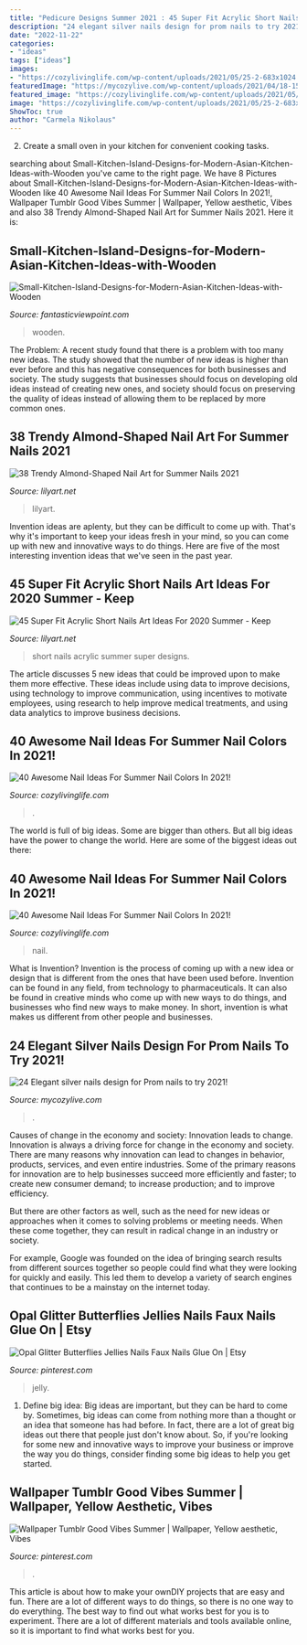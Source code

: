 ```yaml
---
title: "Pedicure Designs Summer 2021 : 45 Super Fit Acrylic Short Nails Art Ideas For 2020 Summer"
description: "24 elegant silver nails design for prom nails to try 2021!"
date: "2022-11-22"
categories:
- "ideas"
tags: ["ideas"]
images:
- "https://cozylivinglife.com/wp-content/uploads/2021/05/25-2-683x1024.jpg"
featuredImage: "https://mycozylive.com/wp-content/uploads/2021/04/18-15.jpg"
featured_image: "https://cozylivinglife.com/wp-content/uploads/2021/05/26-3-768x1152.jpg"
image: "https://cozylivinglife.com/wp-content/uploads/2021/05/25-2-683x1024.jpg"
ShowToc: true
author: "Carmela Nikolaus"
---
```



2. Create a small oven in your kitchen for convenient cooking tasks.

	

		
searching about Small-Kitchen-Island-Designs-for-Modern-Asian-Kitchen-Ideas-with-Wooden you've came to the right page. We have 8 Pictures about Small-Kitchen-Island-Designs-for-Modern-Asian-Kitchen-Ideas-with-Wooden like 40 Awesome Nail Ideas For Summer Nail Colors In 2021!, Wallpaper Tumblr Good Vibes Summer | Wallpaper, Yellow aesthetic, Vibes and also 38 Trendy Almond-Shaped Nail Art for Summer Nails 2021. Here it is:
		
    
## Small-Kitchen-Island-Designs-for-Modern-Asian-Kitchen-Ideas-with-Wooden

<img loading=lazy src="http://www.fantasticviewpoint.com/wp-content/uploads/2016/06/Small-Kitchen-Island-Designs-for-Modern-Asian-Kitchen-Ideas-with-Wooden-Floor-and-Black-Kitchen-Island.jpg" onerror="this.onerror=null;this.src='https://tse2.mm.bing.net/th?id=OIP.DUWUSViCc0nqxReMC56uiQHaE5&amp;pid=15.1';" alt="Small-Kitchen-Island-Designs-for-Modern-Asian-Kitchen-Ideas-with-Wooden">

_Source: fantasticviewpoint.com_

>wooden. 

	

The Problem:
A recent study found that there is a problem with too many new ideas. The study showed that the number of new ideas is higher than ever before and this has negative consequences for both businesses and society. The study suggests that businesses should focus on developing old ideas instead of creating new ones, and society should focus on preserving the quality of ideas instead of allowing them to be replaced by more common ones.

    
## 38 Trendy Almond-Shaped Nail Art For Summer Nails 2021

<img loading=lazy src="https://lilyart.net/wp-content/uploads/2021/06/37-3-683x1024.jpg" onerror="this.onerror=null;this.src='https://tse2.mm.bing.net/th?id=OIP.tcEfqT7tTua4K8-YMOI1IQHaLG&amp;pid=15.1';" alt="38 Trendy Almond-Shaped Nail Art for Summer Nails 2021">

_Source: lilyart.net_

>lilyart. 

	

Invention ideas are aplenty, but they can be difficult to come up with. That's why it's important to keep your ideas fresh in your mind, so you can come up with new and innovative ways to do things. Here are five of the most interesting invention ideas that we've seen in the past year.

    
## 45 Super Fit Acrylic Short Nails Art Ideas For 2020 Summer - Keep

<img loading=lazy src="https://lilyart.net/wp-content/uploads/2020/05/6-8.jpg" onerror="this.onerror=null;this.src='https://tse1.mm.bing.net/th?id=OIP.QZ4PsJ70NvQuLdKlorhmqAHaKV&amp;pid=15.1';" alt="45 Super Fit Acrylic Short Nails Art Ideas For 2020 Summer - Keep">

_Source: lilyart.net_

>short nails acrylic summer super designs. 

	

The article discusses 5 new ideas that could be improved upon to make them more effective. These ideas include using data to improve decisions, using technology to improve communication, using incentives to motivate employees, using research to help improve medical treatments, and using data analytics to improve business decisions.

    
## 40 Awesome Nail Ideas For Summer Nail Colors In 2021!

<img loading=lazy src="https://cozylivinglife.com/wp-content/uploads/2021/05/26-3-768x1152.jpg" onerror="this.onerror=null;this.src='https://tse3.mm.bing.net/th?id=OIP.voq-3TdwS0vvoH5Sb1vWWgHaLH&amp;pid=15.1';" alt="40 Awesome Nail Ideas For Summer Nail Colors In 2021!">

_Source: cozylivinglife.com_

>. 

	

The world is full of big ideas. Some are bigger than others. But all big ideas have the power to change the world. Here are some of the biggest ideas out there:

    
## 40 Awesome Nail Ideas For Summer Nail Colors In 2021!

<img loading=lazy src="https://cozylivinglife.com/wp-content/uploads/2021/05/25-2-683x1024.jpg" onerror="this.onerror=null;this.src='https://tse1.mm.bing.net/th?id=OIP.WROzWgLWBBUGOVijpJXZRgHaLG&amp;pid=15.1';" alt="40 Awesome Nail Ideas For Summer Nail Colors In 2021!">

_Source: cozylivinglife.com_

>nail. 

	

What is Invention?
Invention is the process of coming up with a new idea or design that is different from the ones that have been used before. Invention can be found in any field, from technology to pharmaceuticals. It can also be found in creative minds who come up with new ways to do things, and businesses who find new ways to make money. In short, invention is what makes us different from other people and businesses.

    
## 24 Elegant Silver Nails Design For Prom Nails To Try 2021!

<img loading=lazy src="https://mycozylive.com/wp-content/uploads/2021/04/18-15.jpg" onerror="this.onerror=null;this.src='https://tse3.mm.bing.net/th?id=OIP.LMiEZVcwXchDpeXlmAWEvwHaLH&amp;pid=15.1';" alt="24 Elegant silver nails design for Prom nails to try 2021!">

_Source: mycozylive.com_

>. 

	

Causes of change in the economy and society: Innovation leads to change.
Innovation is always a driving force for change in the economy and society. There are many reasons why innovation can lead to changes in behavior, products, services, and even entire industries. 
Some of the primary reasons for innovation are to help businesses succeed more efficiently and faster; to create new consumer demand; to increase production; and to improve efficiency. 

But there are other factors as well, such as the need for new ideas or approaches when it comes to solving problems or meeting needs. When these come together, they can result in radical change in an industry or society.

For example, Google was founded on the idea of bringing search results from different sources together so people could find what they were looking for quickly and easily. This led them to develop a variety of search engines that continues to be a mainstay on the internet today.

    
## Opal Glitter Butterflies Jellies Nails Faux Nails Glue On | Etsy

<img loading=lazy src="https://i.pinimg.com/736x/77/af/39/77af3997011f7fa10dac63c5a5767d1e.jpg" onerror="this.onerror=null;this.src='https://tse4.mm.bing.net/th?id=OIP.K9-kTDBiz2a31QDPeIOCNQHaJ3&amp;pid=15.1';" alt="Opal Glitter Butterflies Jellies Nails Faux Nails Glue On | Etsy">

_Source: pinterest.com_

>jelly. 

	

1. Define big idea:
Big ideas are important, but they can be hard to come by. Sometimes, big ideas can come from nothing more than a thought or an idea that someone has had before. In fact, there are a lot of great big ideas out there that people just don't know about. So, if you're looking for some new and innovative ways to improve your business or improve the way you do things, consider finding some big ideas to help you get started.

    
## Wallpaper Tumblr Good Vibes Summer | Wallpaper, Yellow Aesthetic, Vibes

<img loading=lazy src="https://i.pinimg.com/736x/b5/16/61/b5166152787bfe972668154c393ecdec.jpg" onerror="this.onerror=null;this.src='https://tse4.mm.bing.net/th?id=OIP.mstQyVUdnxlx0iXBrU9wkQHaNK&amp;pid=15.1';" alt="Wallpaper Tumblr Good Vibes Summer | Wallpaper, Yellow aesthetic, Vibes">

_Source: pinterest.com_

>. 

	

This article is about how to make your ownDIY projects that are easy and fun. There are a lot of different ways to do things, so there is no one way to do everything. The best way to find out what works best for you is to experiment. There are a lot of different materials and tools available online, so it is important to find what works best for you.

